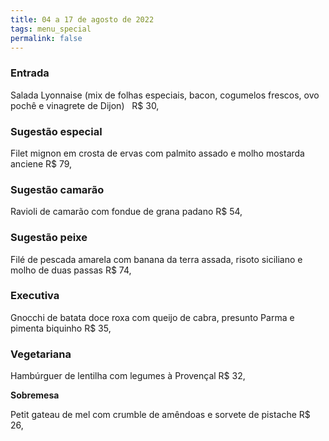 ```yaml
---
title: 04 a 17 de agosto de 2022
tags: menu_special
permalink: false
---
```

### Entrada

Salada Lyonnaise (mix de folhas especiais, bacon, cogumelos frescos, ovo pochê e vinagrete de Dijon)   R$ 30,

### Sugestão especial

Filet mignon em crosta de ervas com palmito assado e molho mostarda anciene R$ 79,

### Sugestão camarão

Ravioli de camarão com fondue de grana padano R$ 54,

### Sugestão peixe

Filé de pescada amarela com banana da terra assada, risoto siciliano e molho de duas passas  R$ 74,

### Executiva

Gnocchi de batata doce roxa com queijo de cabra, presunto Parma e pimenta biquinho  R$ 35,

### Vegetariana

Hambúrguer de lentilha com legumes à Provençal R$ 32,

**Sobremesa**

Petit gateau de mel com crumble de amêndoas e sorvete de pistache  R$ 26,
